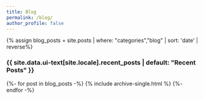 ```yaml
---
title: Blog
permalink: /blog/
author_profile: false
---
```


{% assign blog_posts = site.posts | where: "categories","blog" | sort: 'date' | reverse%}

<h3 class="archive__subtitle">{{ site.data.ui-text[site.locale].recent_posts | default: "Recent Posts" }}</h3>

{%- for post in blog_posts -%}
  {% include archive-single.html %}
{%- endfor -%}
